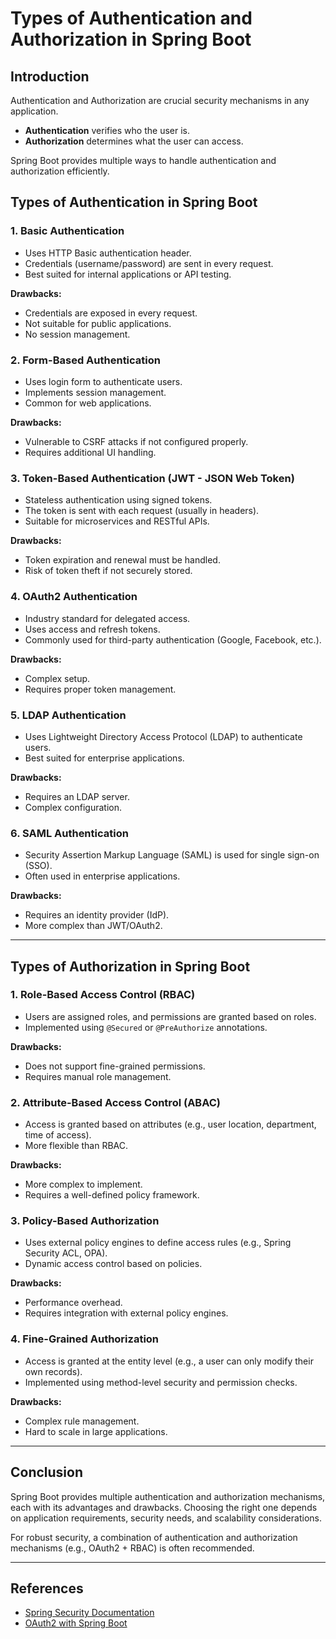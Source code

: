 # Types of Authentication and Authorization in Spring Boot

## Introduction
Authentication and Authorization are crucial security mechanisms in any application. 
- **Authentication** verifies who the user is.
- **Authorization** determines what the user can access.

Spring Boot provides multiple ways to handle authentication and authorization efficiently.

## Types of Authentication in Spring Boot

### 1. Basic Authentication
- Uses HTTP Basic authentication header.
- Credentials (username/password) are sent in every request.
- Best suited for internal applications or API testing.

**Drawbacks:**
- Credentials are exposed in every request.
- Not suitable for public applications.
- No session management.

### 2. Form-Based Authentication
- Uses login form to authenticate users.
- Implements session management.
- Common for web applications.

**Drawbacks:**
- Vulnerable to CSRF attacks if not configured properly.
- Requires additional UI handling.

### 3. Token-Based Authentication (JWT - JSON Web Token)
- Stateless authentication using signed tokens.
- The token is sent with each request (usually in headers).
- Suitable for microservices and RESTful APIs.

**Drawbacks:**
- Token expiration and renewal must be handled.
- Risk of token theft if not securely stored.

### 4. OAuth2 Authentication
- Industry standard for delegated access.
- Uses access and refresh tokens.
- Commonly used for third-party authentication (Google, Facebook, etc.).

**Drawbacks:**
- Complex setup.
- Requires proper token management.

### 5. LDAP Authentication
- Uses Lightweight Directory Access Protocol (LDAP) to authenticate users.
- Best suited for enterprise applications.

**Drawbacks:**
- Requires an LDAP server.
- Complex configuration.

### 6. SAML Authentication
- Security Assertion Markup Language (SAML) is used for single sign-on (SSO).
- Often used in enterprise applications.

**Drawbacks:**
- Requires an identity provider (IdP).
- More complex than JWT/OAuth2.

---
## Types of Authorization in Spring Boot

### 1. Role-Based Access Control (RBAC)
- Users are assigned roles, and permissions are granted based on roles.
- Implemented using `@Secured` or `@PreAuthorize` annotations.

**Drawbacks:**
- Does not support fine-grained permissions.
- Requires manual role management.

### 2. Attribute-Based Access Control (ABAC)
- Access is granted based on attributes (e.g., user location, department, time of access).
- More flexible than RBAC.

**Drawbacks:**
- More complex to implement.
- Requires a well-defined policy framework.

### 3. Policy-Based Authorization
- Uses external policy engines to define access rules (e.g., Spring Security ACL, OPA).
- Dynamic access control based on policies.

**Drawbacks:**
- Performance overhead.
- Requires integration with external policy engines.

### 4. Fine-Grained Authorization
- Access is granted at the entity level (e.g., a user can only modify their own records).
- Implemented using method-level security and permission checks.

**Drawbacks:**
- Complex rule management.
- Hard to scale in large applications.

---
## Conclusion
Spring Boot provides multiple authentication and authorization mechanisms, each with its advantages and drawbacks. Choosing the right one depends on application requirements, security needs, and scalability considerations.

For robust security, a combination of authentication and authorization mechanisms (e.g., OAuth2 + RBAC) is often recommended.

---
## References
- [Spring Security Documentation](https://docs.spring.io/spring-security/site/docs/current/reference/html5/)
- [OAuth2 with Spring Boot](https://spring.io/projects/spring-security-oauth)
